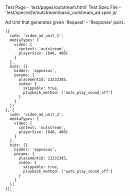 Test Page - 'test/pages/outstream.html'
Test Spec File - 'test/spec/e2e/outstream/basic_outstream_ad.spec.js'

Ad Unit that generates given 'Request' - 'Response' pairs.

```(javascript)
[{
  code: 'video_ad_unit_1',
  mediaTypes: {
    video: {
      context: 'outstream',
      playerSize: [640, 480]
    }
  },
  bids: [{
    bidder: 'appnexus',
    params: {
      placementId: 13232385,
      video: {
        skippable: true,
        playback_method: ['auto_play_sound_off']
      }
    }
  }]
}, {
  code: 'video_ad_unit_2',
  mediaTypes: {
    video: {
      context: 'outstream',
      playerSize: [640, 480]
    }
  },
  bids: [{
    bidder: 'appnexus',
    params: {
      placementId: 13232385,
      video: {
        skippable: true,
        playback_method: ['auto_play_sound_off']
      }
    }
  }]
}];
```
